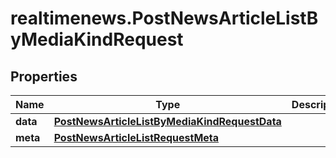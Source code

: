 # realtimenews.PostNewsArticleListByMediaKindRequest

## Properties

Name | Type | Description | Notes
------------ | ------------- | ------------- | -------------
**data** | [**PostNewsArticleListByMediaKindRequestData**](PostNewsArticleListByMediaKindRequestData.md) |  | 
**meta** | [**PostNewsArticleListRequestMeta**](PostNewsArticleListRequestMeta.md) |  | [optional] 


